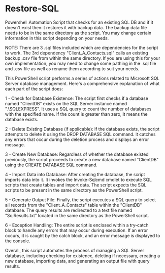 # Restore-SQL
Powershell Automation Script that checks for an existing SQL DB and if it doesn't exist then it restores it with backup data. The backup data file needs to be in the same directory as the script. You may change certain information in this script depending on your needs.

NOTE: There are 3 .sql files included which are dependencies for the script to work.  The 3rd dependency "Client_A_Contacts.sql" calls an existing backup .csv file from within the same directory.  If you are using this for your own implementation, you may need to change some pathing in the .sql file and .csv file as well as rename them according to suit your needs.

This PowerShell script performs a series of actions related to Microsoft SQL Server database management. Here's a comprehensive explanation of what each part of the script does:

1 - Check for Database Existence: The script first checks if a database named "ClientDB" exists on the SQL Server instance named ".\SQLEXPRESS". It uses a SQL query to count the number of databases with the specified name. If the count is greater than zero, it means the database exists.

2 - Delete Existing Database (if applicable): If the database exists, the script attempts to delete it using the DROP DATABASE SQL command. It catches any errors that occur during the deletion process and displays an error message.

3 - Create New Database: Regardless of whether the database existed previously, the script proceeds to create a new database named "ClientDB" using the CREATE DATABASE SQL command.

4 - Import Data into Database: After creating the database, the script imports data into it. It invokes the Invoke-Sqlcmd cmdlet to execute SQL scripts that create tables and import data. The script expects the SQL scripts to be present in the same directory as the PowerShell script.

5 - Generate Output File: Finally, the script executes a SQL query to select all records from the "Client_A_Contacts" table within the "ClientDB" database. The query results are redirected to a text file named "SqlResults.txt" located in the same directory as the PowerShell script.

6 - Exception Handling: The entire script is enclosed within a try-catch block to handle any errors that may occur during execution. If an error occurs, it is caught by the catch block, and an error message is displayed to the console.

Overall, this script automates the process of managing a SQL Server database, including checking for existence, deleting if necessary, creating a new database, importing data, and generating an output file with query results.